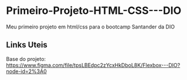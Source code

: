 # Primeiro-Projeto-HTML-CSS---DIO
Meu primeiro projeto em html/css para o bootcamp Santander da DIO


## Links Uteis

Base do projeto: https://www.figma.com/file/tpsLBEdpc2zYcxHkDboL8K/Flexbox---DIO?node-id=2%3A0

